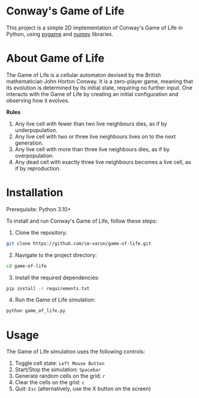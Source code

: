 # Conway's Game of Life

This project is a simple 2D implementation of Conway's Game of Life in Python, using [pygame](https://www.pygame.org/news) and [numpy](https://numpy.org/) libraries.  

# About Game of Life

The Game of Life is a cellular automaton devised by the British mathematician John Horton Conway. It is a zero-player game, meaning that its evolution is determined by its initial state, requiring no further input. One interacts with the Game of Life by creating an initial configuration and observing how it evolves.  

**Rules**
1. Any live cell with fewer than two live neighbours dies, as if by underpopulation.  
2. Any live cell with two or three live neighbours lives on to the next generation.  
3. Any live cell with more than three live neighbours dies, as if by overpopulation.  
4. Any dead cell with exactly three live neighbours becomes a live cell, as if by reproduction.  

# Installation

Prerequisite: Python 3.10+

To install and run Conway's Game of Life, follow these steps:

1. Clone the repository:
```sh
git clone https://github.com/im-varun/game-of-life.git
```

2. Navigate to the project directory:
```sh
cd game-of-life
```

3. Install the required dependencies:
```sh
pip install -r requirements.txt
```

4. Run the Game of Life simulation:
```sh
python game_of_life.py
```

# Usage

The Game of Life simulation uses the following controls:
1. Toggle cell state: `Left Mouse Button`
2. Start/Stop the simulation: `Spacebar`
3. Generate random cells on the grid: `r`
4. Clear the cells on the grid: `c`
5. Quit: `Esc` (alternatively, use the X button on the screen)